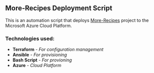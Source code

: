 ## More-Recipes Deployment Script
This is an automation script that deploys [More-Recipes](https://github.com/daddychukz/More-Recipes) project to the Microsoft Azure Cloud Platform.

### Technologies used:
- **Terraform** - *For configuration management*
- **Ansible** - *For provisioning*
- **Bash Script** - *For provioning*
- **Azure** - *Cloud Platform*